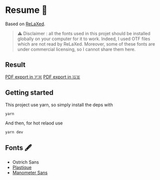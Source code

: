 # Resume 📝

Based on [ReLaXed](https://github.com/RelaxedJS/ReLaXed).

> :warning: Disclaimer : all the fonts used in this projet should be installed globally on your computer for it to work. Indeed, I used OTF files which are not read by ReLaXed. Moreover, some of these fonts are under commercial licensing, so I cannot share them here. 

## Result

[PDF export in 🇫🇷](https://github.com/Delni/resume/blob/main/src/fr/resume.pdf)
[PDF export in 🇬🇧](https://github.com/Delni/resume/blob/main/src/en/resume.pdf)

## Getting started

This project use yarn, so simply install the deps with
```
yarn
```

And then, for hot relaod use
```
yarn dev
```

## Fonts 🖋️

- Ostrich Sans
- [Plastique](https://www.kilotype.de/families/plastique)
- [Manometer Sans](https://fonts.adobe.com/fonts/manometer-sans)
